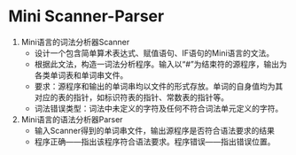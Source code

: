 # Mini Scanner-Parser
1. Mini语言的词法分析器Scanner
   - 设计一个包含简单算术表达式、赋值语句、IF语句的Mini语言的文法。
   - 根据此文法，构造一词法分析程序。输入以“#”为结束符的源程序，输出为各类单词表和单词串文件。
   - 要求：源程序和输出的单词串均以文件的形式存放。单词的自身值均为其对应的表的指针，如标识符表的指针、常数表的指针等。
   - 词法错误类型：词法中未定义的字符及任何不符合词法单元定义的字符。
2. Mini语言的语法分析器Parser
   - 输入Scanner得到的单词串文件，输出源程序是否符合语法要求的结果
   - 程序正确——指出该程序符合语法要求。程序错误——指出错误位置。
